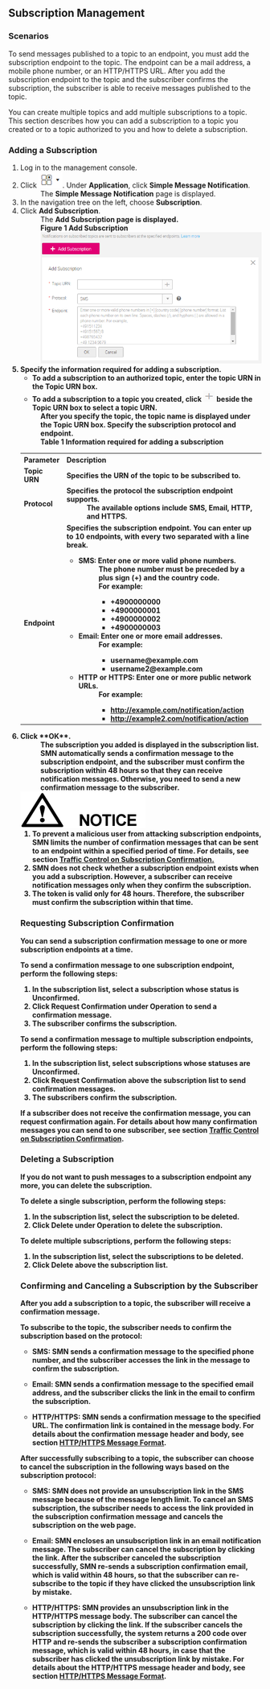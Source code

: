 ## Subscription Management

### Scenarios

To send messages published to a topic to an endpoint, you must add the subscription endpoint to the topic. The endpoint can be a mail address, a mobile phone number, or an HTTP/HTTPS URL. After you add the subscription endpoint to the topic and the subscriber confirms the subscription, the subscriber is able to receive messages published to the topic.

You can create multiple topics and add multiple subscriptions to a topic. This section describes how you can add a subscription to a topic you created or to a topic authorized to you and how to delete a subscription.

### Adding a Subscription
<ol>
<li>Log in to the management console.</li>
<li>Click <img src="figure/001.png"/>. Under <b>Application</b>, click <b>Simple Message Notification</b>.
<dd>The <b>Simple Message Notification</b> page is displayed.</dd></li>
<li>In the navigation tree on the left, choose <b>Subscription</b>.</li>
<li>Click <b>Add Subscription</b>.
<dd>The <b>Add Subscription<b> page is displayed.</dd>
<dd><b>Figure 1</b> Add Subscription<dd>
<img src="figure/sub.png"/></li>
<li>Specify the information required for adding a subscription.
<ul><li>To add a subscription to an authorized topic, enter the topic URN in the <b>Topic URN</b> box.</li>
<li>To add a subscription to a topic you created, click <img src="figure/plus.png"/> beside the <b>Topic URN</b> box to select a topic URN.</li></ul>
<dd>After you specify the topic, the topic name is displayed under the <b>Topic URN</b> box. Specify the subscription protocol and endpoint.</dd>
<dd><b>Table 1</b> Information required for adding a subscription</dd>
<table>
 <tr>
    <th>Parameter</th>
   <th>Description</th>    
 </tr>
     <tr>
         <td>Topic URN</td>
         <td>Specifies the URN of the topic to be subscribed to. </td>
     </tr>
     <tr>
         <td>Protocol</td>
         <td>Specifies the protocol the subscription endpoint supports.                                                           
	 <dd>The available options include <b>SMS</b>, <b>Email</b>, <b>HTTP</b>, and <b>HTTPS</b>.</dd> 
         </td>
     </tr>
     <tr>
         <td>Endpoint</td>
         <td>Specifies the subscription endpoint. You can enter up to 10 endpoints, with every two separated with a line break.     
	 <ul>
	 <li><b>SMS</b>: Enter one or more valid phone numbers.                                                                 
	 <dd>The phone number must be preceded by a plus sign (+) and the country code.</dd>                                     
	 <dd>For example:                                                                                               
                  <ul>
                  <li><b>+4900000000</b></li>                                                                                                                                                                                                                     
                  <li><b>+4900000001</b></li>                                                                                                                                                                                                                      
                  <li><b>+4900000002</b></li>                                                                                                                                                                                                                     
                  <li><b>+4900000003</b></li>
                  </ul></dd>
             </li>                                                                                                                                                                                                                         
              <li><b>Email</b>: Enter one or more email addresses.                                                                                           
                  <dd>For example:                                                                                                                                                                                                                        
                  <ul>
                  <li><b>username@example.com</b></li>                                                                                                                                                                                                            
                  <li><b>username2@example.com</b></li>
                  </ul></dd>
              </li>                                                                                                                                                                                                                
              <li><b>HTTP</b> or <b>HTTPS</b>: Enter one or more public network URLs.                                                                                                                                                                           
	              <dd>For example:                                                                                                                                                                                                                      
	              <ul>
		<li><a href="http://example.com/notification/action">http://example.com/notification/action</a></li>                    
		<li><a href="http://example2.com/notification/action">http://example2.com/notification/action</a></li></dd>
				 </ul>
             </li>
			</ul>   
         </td>
     </tr>
     </table> </li>              
<li>Click **OK**.
<dd>The subscription you added is displayed in the subscription list. SMN automatically sends a confirmation message to the subscription endpoint, and the subscriber must confirm the subscription within 48 hours so that they can receive notification messages. Otherwise, you need to send a new confirmation message to the subscriber.</dd>
<img src="figure/notice.png"/>
<ol>
<li>To prevent a malicious user from attacking subscription endpoints, SMN limits the number of confirmation messages that can be sent to an endpoint within a specified period of time. For details, see section <a href="Traffic Control on Subscription Confirmation.md">Traffic Control on Subscription Confirmation.</a></li>
<li>SMN does not check whether a subscription endpoint exists when you add a subscription. However, a subscriber can receive notification messages only when they confirm the subscription.</li>
<li>The token is valid only for 48 hours. Therefore, the subscriber must confirm the subscription within that time.</li></ol>

### Requesting Subscription Confirmation

You can send a subscription confirmation message to one or more subscription endpoints at a time.

To send a confirmation message to one subscription endpoint, perform the following steps:

<ol><li>In the subscription list, select a subscription whose status is <b>Unconfirmed</b>.</li>
<li>Click <b>Request Confirmation</b> under <b>Operation</b> to send a confirmation message.</li>
<li>The subscriber confirms the subscription.</li></ol>

To send a confirmation message to multiple subscription endpoints, perform the following steps:

<ol><li>In the subscription list, select subscriptions whose statuses are <b>Unconfirmed</b>.</li>
<li>Click <b>Request Confirmation</b> above the subscription list to send confirmation messages.</li>
<li>The subscribers confirm the subscription.</li></ol>

If a subscriber does not receive the confirmation message, you can request confirmation again. For details about how many confirmation messages you can send to one subscriber, see section <a href="Traffic Control on Subscription Confirmation.md">Traffic Control on Subscription Confirmation</a>.

### Deleting a Subscription

If you do not want to push messages to a subscription endpoint any more, you can delete the subscription.

To delete a single subscription, perform the following steps:

<ol><li>In the subscription list, select the subscription to be deleted.</li>
<li>Click <b>Delete</b> under <b>Operation</b> to delete the subscription.</li></ol>

To delete multiple subscriptions, perform the following steps:

<ol><li>In the subscription list, select the subscriptions to be deleted.</li>
<li>Click <b>Delete</b> above the subscription list.</li></ol>

### Confirming and Canceling a Subscription by the Subscriber

After you add a subscription to a topic, the subscriber will receive a confirmation message.

To subscribe to the topic, the subscriber needs to confirm the subscription based on the protocol:

- SMS: SMN sends a confirmation message to the specified phone number, and the subscriber accesses the link in the message to confirm the subscription.

- Email: SMN sends a confirmation message to the specified email address, and the subscriber clicks the link in the email to confirm the subscription.

- HTTP/HTTPS: SMN sends a confirmation message to the specified URL. The confirmation link is contained in the message body. For details about the confirmation message header and body, see section <a href="HTTPHTTPS Message Format.md">HTTP/HTTPS Message Format</a>.

After successfully subscribing to a topic, the subscriber can choose to cancel the subscription in the following ways based on the subscription protocol:

- SMS: SMN does not provide an unsubscription link in the SMS message because of the message length limit. To cancel an SMS subscription, the subscriber needs to access the link provided in the subscription confirmation message and cancels the subscription on the web page.

- Email: SMN encloses an unsubscription link in an email notification message. The subscriber can cancel the subscription by clicking the link. After the subscriber canceled the subscription successfully, SMN re-sends a subscription confirmation email, which is valid within 48 hours, so that the subscriber can re-subscribe to the topic if they have clicked the unsubscription link by mistake.

- HTTP/HTTPS: SMN provides an unsubscription link in the HTTP/HTTPS message body. The subscriber can cancel the subscription by clicking the link. If the subscriber cancels the subscription successfully, the system returns a **200** code over HTTP and re-sends the subscriber a subscription confirmation message, which is valid within 48 hours, in case that the subscriber has clicked the unsubscription link by mistake. For details about the HTTP/HTTPS message header and body, see section <a href="HTTPHTTPS Message Format.md">HTTP/HTTPS Message Format</a>.
 
